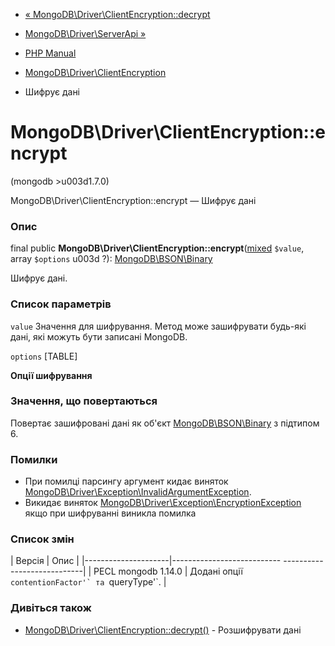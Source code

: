 - [«
MongoDB\Driver\ClientEncryption::decrypt](mongodb-driver-clientencryption.decrypt.md)
- [MongoDB\Driver\ServerApi »](class.mongodb-driver-serverapi.md)

- [PHP Manual](index.md)
- [MongoDB\Driver\ClientEncryption](class.mongodb-driver-clientencryption.md)
- Шифрує дані

# MongoDB\Driver\ClientEncryption::encrypt

(mongodb \>u003d1.7.0)

MongoDB\Driver\ClientEncryption::encrypt — Шифрує дані

### Опис

final public
**MongoDB\Driver\ClientEncryption::encrypt**([mixed](language.types.declarations.md#language.types.declarations.mixed)
`$value`, array `$options` u003d ?):
[MongoDB\BSON\Binary](class.mongodb-bson-binary.md)

Шифрує дані.

### Список параметрів

`value`
Значення для шифрування. Метод може зашифрувати будь-які дані, які
можуть бути записані MongoDB.

`options`
[TABLE]

**Опції шифрування**

### Значення, що повертаються

Повертає зашифровані дані як об'єкт
[MongoDB\BSON\Binary](class.mongodb-bson-binary.md) з підтипом 6.

### Помилки

- При помилці парсингу аргумент кидає виняток
[MongoDB\Driver\Exception\InvalidArgumentException](class.mongodb-driver-exception-invalidargumentexception.md).
- Викидає виняток
[MongoDB\Driver\Exception\EncryptionException](class.mongodb-driver-exception-encryptionexception.md)
якщо при шифруванні виникла помилка

### Список змін

| Версія | Опис |
|---------------------|--------------------------- ----------------------------|
| PECL mongodb 1.14.0 | Додані опції ``contentionFactor'` та ``queryType'`. |

### Дивіться також

- [MongoDB\Driver\ClientEncryption::decrypt()](mongodb-driver-clientencryption.decrypt.md) -
Розшифрувати дані
